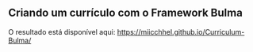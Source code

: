 ## Criando um currículo com o Framework Bulma

O resultado está disponível aqui: https://miicchhel.github.io/Curriculum-Bulma/
